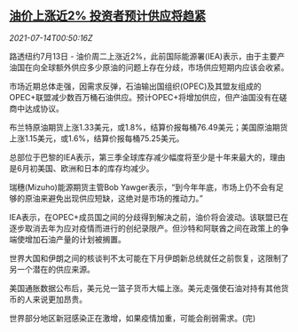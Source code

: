 <!--1626224464000-->
[油价上涨近2% 投资者预计供应将趋紧](https://cn.reuters.com/article/oil-close-0713-tues-idCNKBS2EK01Y)
------

<div><i>2021-07-14T00:50:16Z</i></div><p>路透纽约7月13日 - 油价周二上涨近2%，此前国际能源署(IEA)表示，由于主要产油国在向全球额外供应多少原油的问题上存在分歧，市场供应短期内应该会收紧。</p><p>市场近期总体走强，因需求反弹，石油输出国组织(OPEC)及其盟友组成的OPEC+联盟减少数百万桶石油供应。预计OPEC+将增加供应，但产油国没有在磋商中达成协议。</p><p>布兰特原油期货上涨1.33美元，或1.8%，结算价报每桶76.49美元；美国原油期货上涨1.15美元，或1.6%，结算价报每桶75.25美元。</p><p>总部位于巴黎的IEA表示，第三季全球库存减少幅度将至少是十年来最大的，理由是6月初美国、欧洲和日本的库存均减少。</p><p>瑞穗(Mizuho)能源期货主管Bob Yawger表示，“到今年年底，市场上仍不会有足够的原油来避免出现供应短缺，这绝对是市场的推动力。”</p><p>IEA表示，在OPEC+成员国之间的分歧得到解决之前，油价将会波动。该联盟已在逐步取消去年为应对疫情而进行的创纪录限产。但沙特和阿联酋之间在政策上的争端使增加石油产量的计划被搁置。</p><p>世界大国和伊朗之间的核谈判不太可能在下月伊朗新总统就任之前恢复，这限制了另一个潜在的供应来源。</p><p>美国通胀数据公布后，美元兑一篮子货币大幅上涨。美元走强使石油对持有其他货币的人来说更加昂贵。</p><p>世界部分地区新冠感染正在激增，如果疫情加重，可能会削弱需求。(完)</p>
